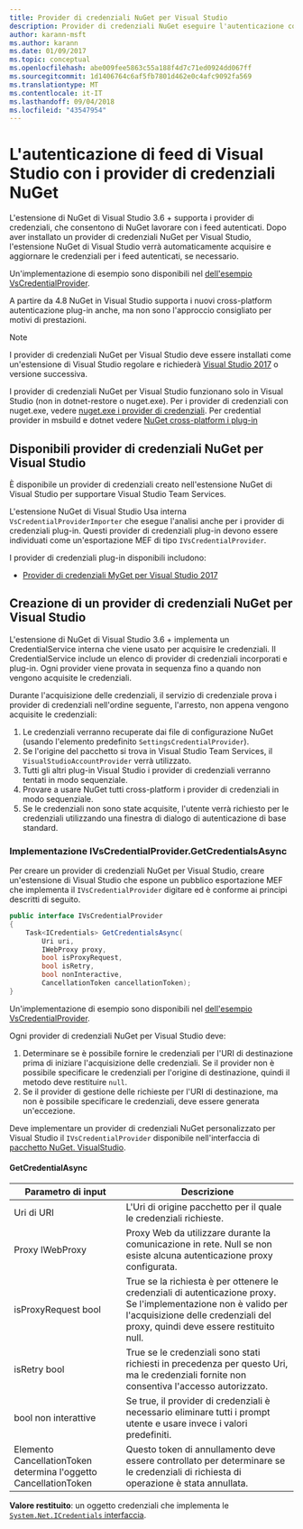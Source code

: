 ```yaml
---
title: Provider di credenziali NuGet per Visual Studio
description: Provider di credenziali NuGet eseguire l'autenticazione con i feed implementando l'interfaccia IVsCredentialProvider in un'estensione di Visual Studio.
author: karann-msft
ms.author: karann
ms.date: 01/09/2017
ms.topic: conceptual
ms.openlocfilehash: abe009fee5863c55a188f4d7c71ed0924dd067ff
ms.sourcegitcommit: 1d1406764c6af5fb7801d462e0c4afc9092fa569
ms.translationtype: MT
ms.contentlocale: it-IT
ms.lasthandoff: 09/04/2018
ms.locfileid: "43547954"
---
```

# <a name="authenticating-feeds-in-visual-studio-with-nuget-credential-providers"></a>L'autenticazione di feed di Visual Studio con i provider di credenziali NuGet

L'estensione di NuGet di Visual Studio 3.6 + supporta i provider di credenziali, che consentono di NuGet lavorare con i feed autenticati.
Dopo aver installato un provider di credenziali NuGet per Visual Studio, l'estensione NuGet di Visual Studio verrà automaticamente acquisire e aggiornare le credenziali per i feed autenticati, se necessario.

Un'implementazione di esempio sono disponibili nel [dell'esempio VsCredentialProvider](https://github.com/NuGet/Samples/tree/master/VsCredentialProvider).

A partire da 4.8 NuGet in Visual Studio supporta i nuovi cross-platform autenticazione plug-in anche, ma non sono l'approccio consigliato per motivi di prestazioni.

> [!Note]
> I provider di credenziali NuGet per Visual Studio deve essere installati come un'estensione di Visual Studio regolare e richiederà [Visual Studio 2017](http://aka.ms/vs/15/release/vs_enterprise.exe) o versione successiva.
>
> I provider di credenziali NuGet per Visual Studio funzionano solo in Visual Studio (non in dotnet-restore o nuget.exe). Per i provider di credenziali con nuget.exe, vedere [nuget.exe i provider di credenziali](nuget-exe-Credential-providers.md).
> Per credential provider in msbuild e dotnet vedere [NuGet cross-platform i plug-in](nuget-cross-platform-authentication-plugin.md)

## <a name="available-nuget-credential-providers-for-visual-studio"></a>Disponibili provider di credenziali NuGet per Visual Studio

È disponibile un provider di credenziali creato nell'estensione NuGet di Visual Studio per supportare Visual Studio Team Services.

L'estensione NuGet di Visual Studio Usa interna `VsCredentialProviderImporter` che esegue l'analisi anche per i provider di credenziali plug-in. Questi provider di credenziali plug-in devono essere individuati come un'esportazione MEF di tipo `IVsCredentialProvider`.

I provider di credenziali plug-in disponibili includono:

- [Provider di credenziali MyGet per Visual Studio 2017](http://docs.myget.org/docs/reference/credential-provider-for-visual-studio)

## <a name="creating-a-nuget-credential-provider-for-visual-studio"></a>Creazione di un provider di credenziali NuGet per Visual Studio

L'estensione di NuGet di Visual Studio 3.6 + implementa un CredentialService interna che viene usato per acquisire le credenziali. Il CredentialService include un elenco di provider di credenziali incorporati e plug-in. Ogni provider viene provata in sequenza fino a quando non vengono acquisite le credenziali.

Durante l'acquisizione delle credenziali, il servizio di credenziale prova i provider di credenziali nell'ordine seguente, l'arresto, non appena vengono acquisite le credenziali:

1. Le credenziali verranno recuperate dai file di configurazione NuGet (usando l'elemento predefinito `SettingsCredentialProvider`).
1. Se l'origine del pacchetto si trova in Visual Studio Team Services, il `VisualStudioAccountProvider` verrà utilizzato.
1. Tutti gli altri plug-in Visual Studio i provider di credenziali verranno tentati in modo sequenziale.
1. Provare a usare NuGet tutti cross-platform i provider di credenziali in modo sequenziale.
1. Se le credenziali non sono state acquisite, l'utente verrà richiesto per le credenziali utilizzando una finestra di dialogo di autenticazione di base standard.

### <a name="implementing-ivscredentialprovidergetcredentialsasync"></a>Implementazione IVsCredentialProvider.GetCredentialsAsync

Per creare un provider di credenziali NuGet per Visual Studio, creare un'estensione di Visual Studio che espone un pubblico esportazione MEF che implementa il `IVsCredentialProvider` digitare ed è conforme ai principi descritti di seguito.

```cs
public interface IVsCredentialProvider
{
    Task<ICredentials> GetCredentialsAsync(
        Uri uri,
        IWebProxy proxy,
        bool isProxyRequest,
        bool isRetry,
        bool nonInteractive,
        CancellationToken cancellationToken);
}
```

Un'implementazione di esempio sono disponibili nel [dell'esempio VsCredentialProvider](https://github.com/NuGet/Samples/tree/master/VsCredentialProvider).

Ogni provider di credenziali NuGet per Visual Studio deve:

1. Determinare se è possibile fornire le credenziali per l'URI di destinazione prima di iniziare l'acquisizione delle credenziali. Se il provider non è possibile specificare le credenziali per l'origine di destinazione, quindi il metodo deve restituire `null`.
1. Se il provider di gestione delle richieste per l'URI di destinazione, ma non è possibile specificare le credenziali, deve essere generata un'eccezione.

Deve implementare un provider di credenziali NuGet personalizzato per Visual Studio il `IVsCredentialProvider` disponibile nell'interfaccia di [pacchetto NuGet. VisualStudio](https://www.nuget.org/packages/NuGet.VisualStudio/).

#### <a name="getcredentialasync"></a>GetCredentialAsync

| Parametro di input |Descrizione|
| ----------------|-----------|
| Uri di URI | L'Uri di origine pacchetto per il quale le credenziali richieste.|
| Proxy IWebProxy | Proxy Web da utilizzare durante la comunicazione in rete. Null se non esiste alcuna autenticazione proxy configurata. |
| isProxyRequest bool | True se la richiesta è per ottenere le credenziali di autenticazione proxy. Se l'implementazione non è valido per l'acquisizione delle credenziali del proxy, quindi deve essere restituito null. |
| isRetry bool | True se le credenziali sono stati richiesti in precedenza per questo Uri, ma le credenziali fornite non consentiva l'accesso autorizzato. |
| bool non interattive | Se true, il provider di credenziali è necessario eliminare tutti i prompt utente e usare invece i valori predefiniti. |
| Elemento CancellationToken determina l'oggetto CancellationToken | Questo token di annullamento deve essere controllato per determinare se le credenziali di richiesta di operazione è stata annullata. |

**Valore restituito**: un oggetto credenziali che implementa le [ `System.Net.ICredentials` interfaccia](/dotnet/api/system.net.icredentials?view=netstandard-2.0).
